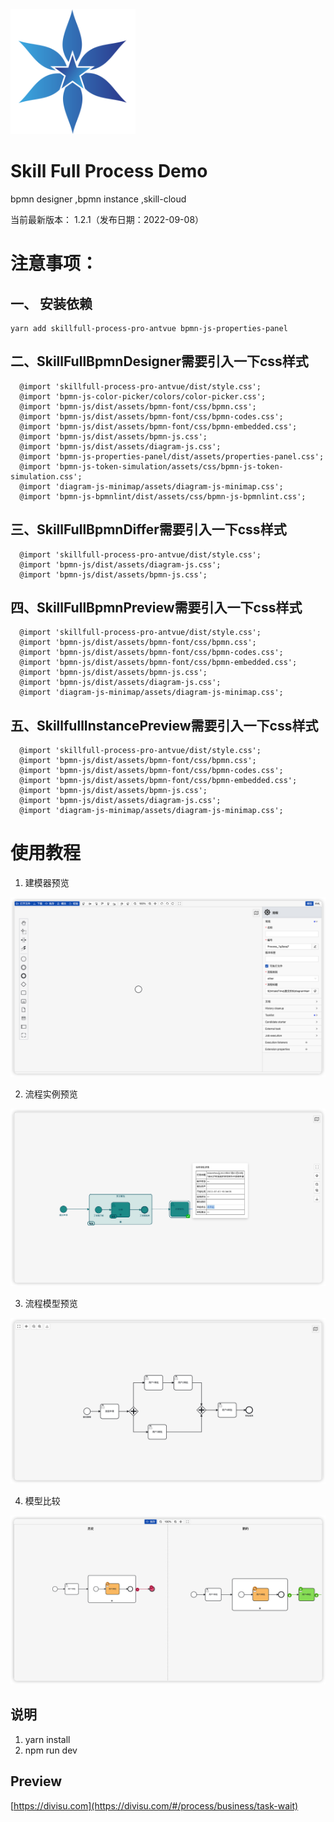 
<img src="./public/logo.png"  height="200" width="200">

Skill Full Process Demo
===============
bpmn designer ,bpmn instance ,skill-cloud

当前最新版本： 1.2.1（发布日期：2022-09-08）

# 注意事项：
## 一、 安装依赖
```
yarn add skillfull-process-pro-antvue bpmn-js-properties-panel
```
## 二、SkillFullBpmnDesigner需要引入一下css样式
```
  @import 'skillfull-process-pro-antvue/dist/style.css';
  @import 'bpmn-js-color-picker/colors/color-picker.css';
  @import 'bpmn-js/dist/assets/bpmn-font/css/bpmn.css';
  @import 'bpmn-js/dist/assets/bpmn-font/css/bpmn-codes.css';
  @import 'bpmn-js/dist/assets/bpmn-font/css/bpmn-embedded.css';
  @import 'bpmn-js/dist/assets/bpmn-js.css';
  @import 'bpmn-js/dist/assets/diagram-js.css';
  @import 'bpmn-js-properties-panel/dist/assets/properties-panel.css';
  @import 'bpmn-js-token-simulation/assets/css/bpmn-js-token-simulation.css';
  @import 'diagram-js-minimap/assets/diagram-js-minimap.css';
  @import 'bpmn-js-bpmnlint/dist/assets/css/bpmn-js-bpmnlint.css';
```

## 三、SkillFullBpmnDiffer需要引入一下css样式
```
  @import 'skillfull-process-pro-antvue/dist/style.css';
  @import 'bpmn-js/dist/assets/diagram-js.css';
  @import 'bpmn-js/dist/assets/bpmn-js.css';
```

## 四、SkillFullBpmnPreview需要引入一下css样式
```
  @import 'skillfull-process-pro-antvue/dist/style.css';
  @import 'bpmn-js/dist/assets/bpmn-font/css/bpmn.css';
  @import 'bpmn-js/dist/assets/bpmn-font/css/bpmn-codes.css';
  @import 'bpmn-js/dist/assets/bpmn-font/css/bpmn-embedded.css';
  @import 'bpmn-js/dist/assets/bpmn-js.css';
  @import 'bpmn-js/dist/assets/diagram-js.css';
  @import 'diagram-js-minimap/assets/diagram-js-minimap.css';

```

## 五、SkillfullInstancePreview需要引入一下css样式
```
  @import 'skillfull-process-pro-antvue/dist/style.css';
  @import 'bpmn-js/dist/assets/bpmn-font/css/bpmn.css';
  @import 'bpmn-js/dist/assets/bpmn-font/css/bpmn-codes.css';
  @import 'bpmn-js/dist/assets/bpmn-font/css/bpmn-embedded.css';
  @import 'bpmn-js/dist/assets/bpmn-js.css';
  @import 'bpmn-js/dist/assets/diagram-js.css';
  @import 'diagram-js-minimap/assets/diagram-js-minimap.css';
```

# 使用教程
1. 建模器预览

<img src="./public/demo1.png">

2. 流程实例预览

<img src="./public/demo2.png">

3. 流程模型预览

<img src="./public/demo3.png">

4. 模型比较
   
<img src="./public/demo4.png">

说明
-----------------------------------

1. yarn install
2. npm run dev

Preview
-----------------------------------
[https://divisu.com](https://divisu.com/#/process/business/task-wait)
